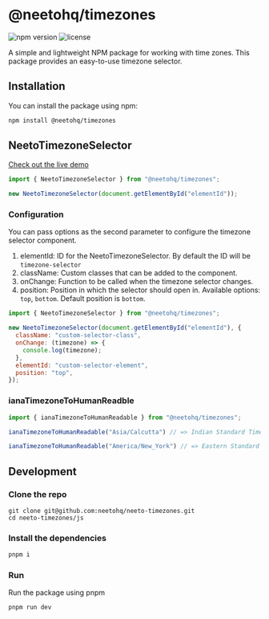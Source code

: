 # @neetohq/timezones

![npm version](https://img.shields.io/npm/v/@neetohq/timezones.svg) ![license](https://img.shields.io/npm/l/@neetohq/timezones.svg)

A simple and lightweight NPM package for working with time zones. This package provides an easy-to-use timezone selector.



## Installation

You can install the package using npm:

```bash
npm install @neetohq/timezones
```


## NeetoTimezoneSelector

[Check out the live demo](https://codepen.io/Jijin-Haridas/full/wvQbeOr)
```js
import { NeetoTimezoneSelector } from "@neetohq/timezones";

new NeetoTimezoneSelector(document.getElementById("elementId"));
```

### Configuration
You can pass options as the second parameter to configure the timezone selector component.

1. elementId: ID for the NeetoTimezoneSelector. By default the ID will be `timezone-selector`
2. className: Custom classes that can be added to the component.
3. onChange: Function to be called when the timezone selector changes.
4. position: Position in which the selector should open in. Available options: `top`, `bottom`. Default position is `bottom`.

```js
import { NeetoTimezoneSelector } from "@neetohq/timezones";

new NeetoTimezoneSelector(document.getElementById("elementId"), {
  className: "custom-selector-class",
  onChange: (timezone) => {
    console.log(timezone);
  },
  elementId: "custom-selector-element",
  position: "top",
});
```

### ianaTimezoneToHumanReadble
```js
import { ianaTimezoneToHumanReadable } from "@neetohq/timezones";

ianaTimezoneToHumanReadable("Asia/Calcutta") // => Indian Standard Time

ianaTimezoneToHumanReadable("America/New_York") // => Eastern Standard Time
```

## Development

### Clone the repo
```
git clone git@github.com:neetohq/neeto-timezones.git
cd neeto-timezones/js
```

### Install the dependencies
```bash
pnpm i
```

### Run
Run the package using pnpm
```bash
pnpm run dev
```
